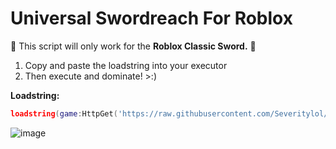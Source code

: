 # Universal Swordreach For Roblox
🚨 This script will only work for the **Roblox Classic Sword.** 🚨
1. Copy and paste the loadstring into your executor
2. Then execute and dominate! >:)

**Loadstring:**
```lua
loadstring(game:HttpGet('https://raw.githubusercontent.com/Severitylol/Universal-Sword-Reach/main/swordreach.lua')()
```
![image](https://github.com/Severitylol/Universal-Sword-Reach/assets/146803465/fc044c7d-7cce-4344-8b06-1929c99a9bc8)
